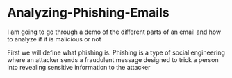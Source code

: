 # Analyzing-Phishing-Emails
I am going to go through a demo of the different parts of an email and how to analyze if it is malicious or not

First we will define what phishing is.
Phishing is a type of social engineering where an attacker sends a fraudulent message designed to trick a person into revealing sensitive information to the attacker

